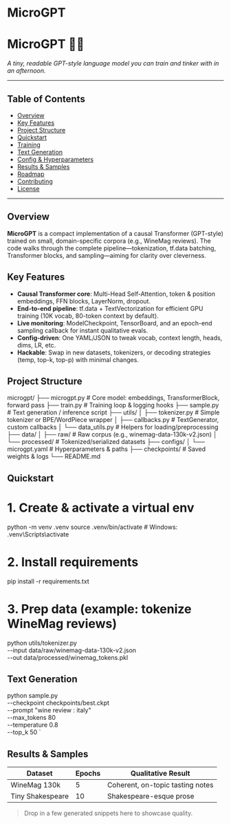 # MicroGPT

# MicroGPT 🧠✨

*A tiny, readable GPT-style language model you can train and tinker with in an afternoon.*

---

## Table of Contents

* [Overview](#overview)
* [Key Features](#key-features)
* [Project Structure](#project-structure)
* [Quickstart](#quickstart)
* [Training](#training)
* [Text Generation](#text-generation)
* [Config & Hyperparameters](#config--hyperparameters)
* [Results & Samples](#results--samples)
* [Roadmap](#roadmap)
* [Contributing](#contributing)
* [License](#license)

---

## Overview

**MicroGPT** is a compact implementation of a causal Transformer (GPT-style) trained on small, domain-specific corpora (e.g., WineMag reviews). The code walks through the complete pipeline—tokenization, tf.data batching, Transformer blocks, and sampling—aiming for clarity over cleverness.

## Key Features

* **Causal Transformer core**: Multi-Head Self-Attention, token & position embeddings, FFN blocks, LayerNorm, dropout.
* **End-to-end pipeline**: tf.data + TextVectorization for efficient GPU training (10K vocab, 80-token context by default).
* **Live monitoring**: ModelCheckpoint, TensorBoard, and an epoch-end sampling callback for instant qualitative evals.
* **Config-driven**: One YAML/JSON to tweak vocab, context length, heads, dims, LR, etc.
* **Hackable**: Swap in new datasets, tokenizers, or decoding strategies (temp, top-k, top-p) with minimal changes.

## Project Structure

microgpt/
├── microgpt.py               # Core model: embeddings, TransformerBlock, forward pass
├── train.py                  # Training loop & logging hooks
├── sample.py                 # Text generation / inference script
├── utils/
│   ├── tokenizer.py          # Simple tokenizer or BPE/WordPiece wrapper
│   ├── callbacks.py          # TextGenerator, custom callbacks
│   └── data_utils.py         # Helpers for loading/preprocessing
├── data/
│   ├── raw/                  # Raw corpus (e.g., winemag-data-130k-v2.json)
│   └── processed/            # Tokenized/serialized datasets
├── configs/
│   └── microgpt.yaml         # Hyperparameters & paths
├── checkpoints/              # Saved weights & logs
└── README.md

## Quickstart

# 1. Create & activate a virtual env
python -m venv .venv
source .venv/bin/activate   # Windows: .venv\Scripts\activate

# 2. Install requirements
pip install -r requirements.txt

# 3. Prep data (example: tokenize WineMag reviews)
python utils/tokenizer.py \
  --input data/raw/winemag-data-130k-v2.json \
  --out   data/processed/winemag_tokens.pkl


## Text Generation

python sample.py \
  --checkpoint checkpoints/best.ckpt \
  --prompt "wine review : italy" \
  --max_tokens 80 \
  --temperature 0.8 \
  --top_k 50
`


## Results & Samples

| Dataset          | Epochs  | Qualitative Result               |
| ---------------- | ------  | -------------------------------- |
| WineMag 130k     | 5       | Coherent, on-topic tasting notes |
| Tiny Shakespeare | 10      | Shakespeare-esque prose          |

> Drop in a few generated snippets here to showcase quality.




